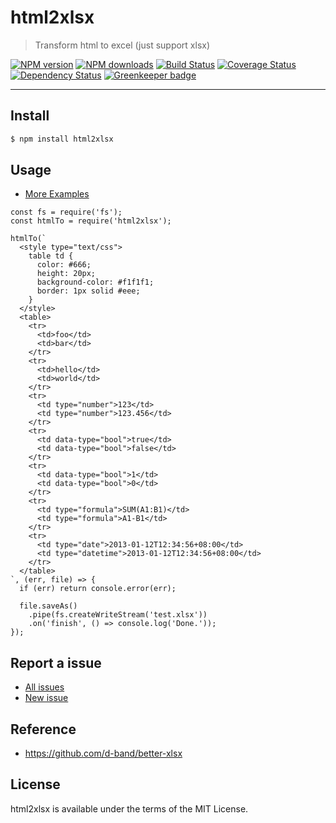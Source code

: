 html2xlsx
===========

> Transform html to excel (just support xlsx)

[![NPM version](https://img.shields.io/npm/v/html2xlsx.svg)](https://www.npmjs.com/package/html2xlsx)
[![NPM downloads](https://img.shields.io/npm/dm/html2xlsx.svg)](https://www.npmjs.com/package/html2xlsx)
[![Build Status](https://travis-ci.org/d-band/html2xlsx.svg?branch=master)](https://travis-ci.org/d-band/html2xlsx)
[![Coverage Status](https://coveralls.io/repos/github/d-band/html2xlsx/badge.svg?branch=master)](https://coveralls.io/github/d-band/html2xlsx?branch=master)
[![Dependency Status](https://david-dm.org/d-band/html2xlsx.svg)](https://david-dm.org/d-band/html2xlsx)
[![Greenkeeper badge](https://badges.greenkeeper.io/d-band/html2xlsx.svg)](https://greenkeeper.io/)

---

## Install

```bash
$ npm install html2xlsx
```

## Usage

- [More Examples](examples)

```
const fs = require('fs');
const htmlTo = require('html2xlsx');

htmlTo(`
  <style type="text/css">
    table td {
      color: #666;
      height: 20px;
      background-color: #f1f1f1;
      border: 1px solid #eee;
    }
  </style>
  <table>
    <tr>
      <td>foo</td>
      <td>bar</td>
    </tr>
    <tr>
      <td>hello</td>
      <td>world</td>
    </tr>
    <tr>
      <td type="number">123</td>
      <td type="number">123.456</td>
    </tr>
    <tr>
      <td data-type="bool">true</td>
      <td data-type="bool">false</td>
    </tr>
    <tr>
      <td data-type="bool">1</td>
      <td data-type="bool">0</td>
    </tr>
    <tr>
      <td type="formula">SUM(A1:B1)</td>
      <td type="formula">A1-B1</td>
    </tr>
    <tr>
      <td type="date">2013-01-12T12:34:56+08:00</td>
      <td type="datetime">2013-01-12T12:34:56+08:00</td>
    </tr>
  </table>
`, (err, file) => {
  if (err) return console.error(err);
  
  file.saveAs()
    .pipe(fs.createWriteStream('test.xlsx'))
    .on('finish', () => console.log('Done.'));
});
```

## Report a issue

* [All issues](https://github.com/d-band/html2xlsx/issues)
* [New issue](https://github.com/d-band/html2xlsx/issues/new)

## Reference

- https://github.com/d-band/better-xlsx

## License

html2xlsx is available under the terms of the MIT License.